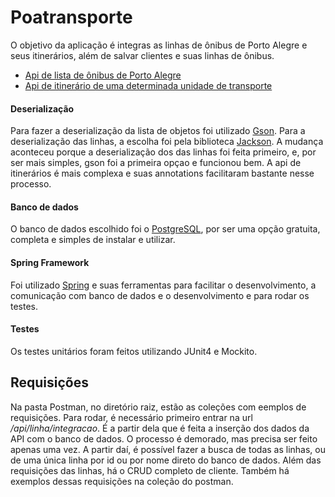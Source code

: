 # Poatransporte

O objetivo da aplicação é integras as linhas de ônibus de Porto Alegre e seus itinerários, além de salvar clientes e suas linhas de ônibus.

- [Api de lista de ônibus de Porto Alegre](http://www.poatransporte.com.br/php/facades/process.php?a=nc&p=%&t=o)
- [Api de itinerário de uma determinada unidade de transporte](http://www.poatransporte.com.br/php/facades/process.php?a=il&p=5566)

#### Deserialização 
Para fazer a deserialização da lista de objetos foi utilizado [Gson](https://github.com/google/gson/blob/master/README.md). Para a deserialização das linhas, a escolha foi pela biblioteca [Jackson](https://github.com/FasterXML/jackson/blob/master/README.md). A mudança aconteceu porque a deserialização dos das linhas foi feita primeiro, e, por ser mais simples, gson foi a primeira opçao e funcionou bem. A api de itinerários é mais complexa e suas annotations facilitaram bastante nesse processo.

#### Banco de dados 

O banco de dados escolhido foi o [PostgreSQL](https://www.postgresql.org/), por ser uma opção gratuita, completa e simples de instalar e utilizar. 

#### Spring Framework

Foi utilizado [Spring](https://spring.io/) e suas ferramentas para facilitar o desenvolvimento, a  comunicação com banco de dados e o desenvolvimento e para rodar os testes.

#### Testes
Os testes unitários foram feitos utilizando JUnit4 e Mockito.

## Requisições

Na pasta Postman, no diretório raiz, estão as coleções com eemplos de requisições. Para rodar, é necessário primeiro entrar na url */api/linha/integracao*. É a partir dela que é feita a inserção dos dados da API com o banco de dados. O processo é demorado, mas precisa ser feito apenas uma vez. A partir daí, é possível fazer a busca de todas as linhas, ou de uma única linha por id ou por nome direto do banco de dados.
Além das requisições das linhas, há o CRUD completo de cliente. Também há exemplos dessas requisições na coleção do postman.
